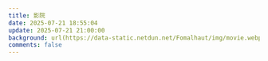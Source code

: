 ```yaml
---
title: 影院
date: 2025-07-21 18:55:04
update: 2025-07-21 21:00:00
background: url(https://data-static.netdun.net/Fomalhaut/img/movie.webp)
comments: false
---
```



